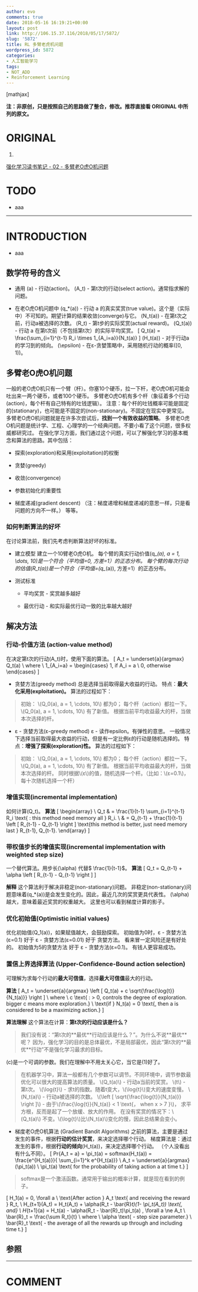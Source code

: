 ```yaml
---
author: evo
comments: true
date: 2018-05-16 16:19:21+00:00
layout: post
link: http://106.15.37.116/2018/05/17/5872/
slug: '5872'
title: RL 多臂老虎机问题
wordpress_id: 5872
categories:
- 人工智能学习
tags:
- NOT_ADD
- Reinforcement Learning
---
```


<!-- more -->

[mathjax]

**注：非原创，只是按照自己的思路做了整合，修改。推荐直接看 ORIGINAL 中所列的原文。**


# ORIGINAL





 	
  1. 


[强化学习读书笔记 - 02 - 多臂老O虎O机问题](http://www.cnblogs.com/steven-yang/p/6476034.html)







# TODO





 	
  * aaa





* * *





# INTRODUCTION





 	
  * aaa





## 数学符号的含义





 	
  * 通用
\(a\) - 行动(action)。
\(A_t\) - 第t次的行动(select action)。通常指求解的问题。

 	
  * 在老O虎O机问题中
\(q_*(a)\) - 行动 a 的真实奖赏(true value)。这个是（实际中）不可知的。期望计算的结果收敛(converge)与它。
\(N_t(a)\) - 在第t次之前，行动a被选择的次数。
\(R_t\) - 第t步的实际奖赏(actual reward)。
\(Q_t(a)\) - 行动 a 在第t次前（不包括第t次）的实际平均奖赏。
\[
Q_t(a) = \frac{\sum_{i=1}^{t-1} R_i \times 1_{A_i=a}}{N_t(a)}
\]
\(H_t(a)\) - 对于行动a的学习到的倾向。
\(\epsilon\) - 在ε-贪婪策略中，采用随机行动的概率\([0, 1)\)。




## 多臂老O虎O机问题


一般的老O虎O机只有一个臂（杆）。你塞10个硬币，拉一下杆，老O虎O机可能会吐出来一两个硬币，或者100个硬币。
多臂老O虎O机有多个杆（象征着多个行动(action)，每个杆有自己特有的吐钱逻辑）。
注意：每个杆的吐钱概率可能是固定的(stationary)，也可能是不固定的(non-stationary)。不固定在现实中更常见。
多臂老O虎O机问题就是在许多次尝试后，**找到一个有效收益的策略**。
多臂老O虎O机问题是统计学、工程、心理学的一个经典问题。不要小看了这个问题，很多权威都研究过。
在强化学习方面，我们通过这个问题，可以了解强化学习的基本概念和算法的思路。其中包括：



 	
  * 探索(exploration)和采用(exploitation)的权衡

 	
  * 贪婪(greedy)

 	
  * 收敛(convergence)

 	
  * 参数初始化的重要性

 	
  * 梯度递减(gradient descent)
（注：梯度递增和梯度递减的意思一样，只是看问题的方向不一样。）
等等。




### 如何判断算法的好坏


在讨论算法前，我们先考虑判断算法好坏的标准。



 	
  * 建立模型
建立一个10臂老O虎O机。
每个臂的真实行动价值\(q_*(a), a = 1, \dots, 10\)是一个符合（平均值=0, 方差=1）的正态分布。
每个臂的每次行动的估值\(R_t(a)\)是一个符合（平均值=\(q_*(a)\), 方差=1）的正态分布。

 	
  * 测试标准

 	
    * 平均奖赏 - 奖赏越多越好

 	
    * 最优行动 - 和实际最优行动一致的比率越大越好







## 解决方法




### 行动-价值方法 (action-value method)


在决定第t次的行动\(A_t\)时，使用下面的算法。
\[
A_t = \underset{a}{argmax} Q_t(a) \\
where \\
1_{A_i=a} =
\begin{cases}
1, if A_i = a \\
0, otherwise
\end{cases}
\]



 	
  * 贪婪方法(greedy method)
总是选择当前取得最大收益的行动。
特点：**最大化采用(exploitation)。**
算法的过程如下：


<blockquote>初始： \(Q_0(a), a = 1, \cdots, 10\) 都为0；
每个杆（action）都拉一下。 \(Q_0(a), a = 1, \cdots, 10\) 有了新值。
根据当前平均收益最大的杆，当做本次选择的杆。</blockquote>




 	
  * ε - 贪婪方法(ε-greedy method)
ε - 读作epsilon。有弹性的意思。
一般情况下选择当前取得最大收益的行动，但是有一定比例ε的行动是随机选择的。
特点：**增强了探索(exploration)性。**
算法的过程如下：


<blockquote>初始： \(Q_0(a), a = 1, \cdots, 10\) 都为0；
每个杆（action）都拉一下。 \(Q_0(a), a = 1, \cdots, 10\) 有了新值。
根据当前平均收益最大的杆，当做本次选择的杆。
同时根据\(ε\)的值，随机选择一个杆。（比如：\(ε=0.1\)，每十次随机选择一个杆）</blockquote>







### 增值实现(incremental implementation)


如何计算\(Q_t\)。
**算法**
\[
\begin{array} \\
Q_t
& = \frac{1}{t-1} \sum_{i=1}^{t-1} R_i \text{ : this method need memory all } R_i. \\
& = Q_{t-1} + \frac{1}{t-1} \left [ R_{t-1} - Q_{t-1} \right ] \text{this method is better, just need memory last } R_{t-1}, Q_{t-1}.
\end{array}
\]


### 带权值步长的增值实现(incremental implementation with weighted step size)


一个替代算法。用步长\(\alpha\) 代替$ \frac{1}{t-1}$。
**算法**
\[
Q_t = Q_{t-1} + \alpha \left [ R_{t-1} - Q_{t-1} \right ]
\]

**解释**
这个算法利于解决非稳定(non-stationary)问题。
非稳定(non-stationary)问题意味着\(q_*(a)\)是会发生变化的。因此，最近几次的奖赏更具代表性。
\(\alpha\)越大，意味着最近奖赏的权重越大。
这里也可以看到梯度计算的影子。


### 优化初始值(Optimistic initial values)


优化初始值\(Q_1(a)\)，如果赋值越大，会鼓励探索。
初始值为0时，ε - 贪婪方法(ε=0.1) 好于 ε - 贪婪方法(ε=0.01) 好于 贪婪方法。
看来冒一定风险还是有好处的。
初始值为5的贪婪方法 好于 ε - 贪婪方法(ε=0.1)。
有钱人更容易成功。


### 置信上界选择算法 (Upper-Confidence-Bound action selection)


可理解为求每个行动的**最大可信值**，选择**最大可信值**最大的行动。

**算法**
\[
A_t = \underset{a}{argmax} \left [ Q_t(a) + c \sqrt{\frac{\log{t}}{N_t(a)}} \right ] \\
where \\
c \text{ : > 0, controls the degree of exploration. bigger c means more exploration.} \\
\text{if } N_t(a) = 0 \text{, then a is considered to be a maximizing action.}
\]

**算法理解**
这个算法在计算：**第t次的行动应该是什么？**


<blockquote>我们没有说：“第t次的**最优**行动应该是什么？”。为什么不说**最优**呢？
因为，强化学习的目的是总体最优，不是局部最优，因此“第t次的**最优**行动”不是强化学习最求的目标。</blockquote>


\(c\)是一个可调的参数。我们在理解中不用太关心它，当它是\(1\)好了。


<blockquote>在机器学习中，算法一般都有几个参数可以调节。不同环境中，调节参数最优化可以很大的提高算法的质量。
\(Q_t(a)\) - 行动a当前的奖赏。
\(t\) - 第t次。
\(\log{t}\) - 求t的指数。随着t变大，\(\log{t}\)变大的速度变慢。
\(N_t(a)\) - 行动a被选择的次数。
\(\left [ \sqrt{\frac{\log{t}}{N_t(a)}} \right ]\) - 由于\(\frac{\log{t}}{N_t(a)} < 1 \text{， when x > 7 }\)， 求平方根，反而是起了一个放缓、放大的作用。
在没有奖赏的情况下：\(Q_t(a)\) 不变。\(\log{t}\)比\(N_t(a)\)变化的慢，因此总结果会变小。</blockquote>





 	
  * 梯度老O虎O机算法 (Gradient Bandit Algorithms)
之前的算法，主要是通过发生的事件，根据**行动的估计奖赏**，来决定选择哪个行动。
梯度算法是：通过发生的事件，根据**行动的倾向**\(H_t(a)\)，来决定选择哪个行动。
（个人没看出有什么不同）。
\[
Pr\{A_t = a\} = \pi_t(a) = softmax(H_t(a)) = \frac{e^{H_t(a)}}{ \sum_{i=1}^k e^{H_t(a)}} \\
A_t = \underset{a}{argmax} (\pi_t(a)) \\
\pi_t(a) \text{ for the probability of taking action a at time t.}
\]


<blockquote>softmax是一个激活函数。通常用于输出的概率计算，就是现在看到的例子。</blockquote>





\[
H_1(a) = 0, \forall a \\
\text{After action } A_t \text{ and receiving the reward } R_t, \\
H_{t+1}(A_t) = H_t(A_t) + \alpha(R_t - \bar{R}_t)(1- \pi_t(A_t)) \text{, and} \\
H_{t+1}(a) = H_t(a) - \alpha(R_t - \bar{R}_t)\pi_t(a) , \forall a \ne A_t \\
\bar{R}_t = \frac{\sum R_t}{t} \\
where \\
\alpha \text{ - step size parameter.} \\
\bar{R}_t \text{ - the average of all the rewards up through and including time t.}
\]


## 参照
























* * *





# COMMENT




